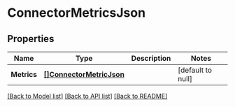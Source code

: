 # ConnectorMetricsJson

## Properties
Name | Type | Description | Notes
------------ | ------------- | ------------- | -------------
**Metrics** | [**[]ConnectorMetricJson**](ConnectorMetricJson.md) |  | [default to null]

[[Back to Model list]](../README.md#documentation-for-models) [[Back to API list]](../README.md#documentation-for-api-endpoints) [[Back to README]](../README.md)


